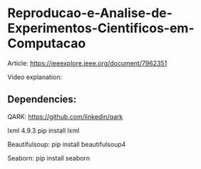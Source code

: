 # Reproducao-e-Analise-de-Experimentos-Cientificos-em-Computacao
Article:
https://ieeexplore.ieee.org/document/7962351

Video explanation:


## Dependencies:

QARK:
https://github.com/linkedin/qark

lxml 4.9.3 
pip install lxml

Beautifulsoup:
pip install beautifulsoup4

Seaborn:
pip install seaborn
